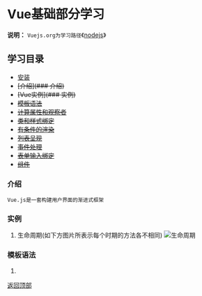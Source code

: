 # Vue基础部分学习
**说明：** `Vuejs.org为学习路径`《[nodejs](https://vuejs.org/)》
## 学习目录
- [安装]()
- ~~[介绍](### 介绍)~~
- ~~[Vue实例](### 实例)~~
- ~~[模板语法]()~~
- ~~[计算属性和观察者]()~~
- ~~[类和样式绑定]()~~
- ~~[有条件的渲染]()~~
- ~~[列表呈现]()~~
- ~~[事件处理]()~~
- ~~[表单输入绑定]()~~
- ~~[组件]()~~

### 介绍
`Vue.js是一套构建用户界面的渐进式框架`
### 实例
1. 生命周期(如下方图片所表示每个时期的方法各不相同)
![生命周期](https://vuejs.org/images/lifecycle.png "生命周期")

### 模板语法
1.





[返回顶部](Vue基础部分学习)
